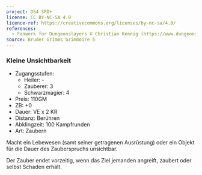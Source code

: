 ```yaml
---
project: DS4 SRD+
license: CC BY-NC-SA 4.0
licence-ref: https://creativecommons.org/licenses/by-nc-sa/4.0/
references: 
  - Fanwerk for Dungeonslayers © Christian Kennig (https://www.dungeonslayers.net/)
source: Bruder Grimms Grimmoire 5
---
```


### Kleine Unsichtbarkeit

- Zugangsstufen:
  - Heiler: -
  - Zauberer: 3
  - Schwarzmagier: 4
- Preis: 110GM
- ZB: +0
- Dauer: VE x 2 KR
- Distanz: Berühren
- Abklingzeit: 100 Kampfrunden
- Art: Zaubern

Macht ein Lebewesen (samt seiner getragenen Ausrüstung) oder ein Objekt für die Dauer des Zauberspruchs unsichtbar.

Der Zauber endet vorzeitig, wenn das Ziel jemanden angreift, zaubert oder selbst Schaden erhält.

